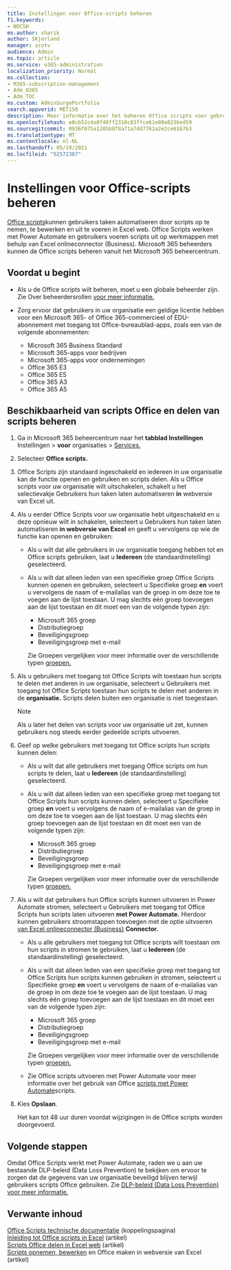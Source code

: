 ```yaml
---
title: Instellingen voor Office-scripts beheren
f1.keywords:
- NOCSH
ms.author: sharik
author: SKjerland
manager: scotv
audience: Admin
ms.topic: article
ms.service: o365-administration
localization_priority: Normal
ms.collection:
- M365-subscription-management
- Adm_O365
- Adm_TOC
ms.custom: AdminSurgePortfolio
search.appverid: MET150
description: Meer informatie over het beheren Office scripts voor gebruikers in uw organisatie.
ms.openlocfilehash: e0cb52c4a8f48ff2310c83ffce61e08a0236ed59
ms.sourcegitcommit: 0936f075a1205b8f8a71a7dd7761a2e2ce6167b3
ms.translationtype: MT
ms.contentlocale: nl-NL
ms.lasthandoff: 05/19/2021
ms.locfileid: "52572307"
---
```

# <a name="manage-office-scripts-settings"></a>Instellingen voor Office-scripts beheren

[Office scripts](/office/dev/scripts)kunnen gebruikers taken automatiseren door scripts op te nemen, te bewerken en uit te voeren in Excel web. Office Scripts werken met Power Automate en gebruikers voeren scripts uit op werkmappen met behulp van Excel onlineconnector (Business). Microsoft 365 beheerders kunnen de Office scripts beheren vanuit het Microsoft 365 beheercentrum.

## <a name="before-you-begin"></a>Voordat u begint

- Als u de Office scripts wilt beheren, moet u een globale beheerder zijn. Zie Over beheerdersrollen [voor meer informatie.](../add-users/about-admin-roles.md)

- Zorg ervoor dat gebruikers in uw organisatie een geldige licentie hebben voor een Microsoft 365- of Office 365-commercieel of EDU-abonnement met toegang tot Office-bureaublad-apps, zoals een van de volgende abonnementen:

    - Microsoft 365 Business Standard
    - Microsoft 365-apps voor bedrijven
    - Microsoft 365-apps voor ondernemingen
    - Office 365 E3
    - Office 365 E5
    - Office 365 A3
    - Office 365 A5

## <a name="manage-availability-of-office-scripts-and-sharing-of-scripts"></a>Beschikbaarheid van scripts Office en delen van scripts beheren

1. Ga in Microsoft 365 beheercentrum naar het **tabblad Instellingen** Instellingen \> **voor** organisaties \> <a href="https://go.microsoft.com/fwlink/p/?linkid=2053743" target="_blank">Services.</a>

2. Selecteer **Office scripts.**

3. Office Scripts zijn standaard ingeschakeld en iedereen in uw organisatie kan de functie openen en gebruiken en scripts delen. Als u Office scripts voor uw organisatie wilt uitschakelen, schakelt u het selectievakje Gebruikers hun taken laten automatiseren **in** webversie van Excel uit.

4. Als u eerder Office Scripts voor uw organisatie hebt uitgeschakeld en u deze opnieuw wilt in schakelen, selecteert u Gebruikers hun taken laten automatiseren **in webversie van Excel** en geeft u vervolgens op wie de functie kan openen en gebruiken:

    - Als u wilt dat alle gebruikers in uw organisatie toegang hebben tot en Office scripts gebruiken, laat u **Iedereen** (de standaardinstelling) geselecteerd.

    - Als u wilt dat alleen leden van een specifieke groep Office Scripts kunnen openen en gebruiken, selecteert u Specifieke groep **en** voert u vervolgens de naam of e-mailalias van de groep in om deze toe te voegen aan de lijst toestaan. U mag slechts één groep toevoegen aan de lijst toestaan en dit moet een van de volgende typen zijn:
        - Microsoft 365 groep
        - Distributiegroep
        - Beveiligingsgroep
        - Beveiligingsgroep met e-mail
    
        Zie Groepen vergelijken voor meer informatie over de verschillende typen [groepen.](../create-groups/compare-groups.md)

5. Als u gebruikers met toegang tot Office Scripts wilt toestaan hun scripts te delen met anderen in uw organisatie, selecteert u Gebruikers met toegang tot Office Scripts toestaan hun scripts te delen met anderen in de **organisatie.** Scripts delen buiten een organisatie is niet toegestaan.
 
    > [!NOTE]
    > Als u later het delen van scripts voor uw organisatie uit zet, kunnen gebruikers nog steeds eerder gedeelde scripts uitvoeren.
 
6. Geef op welke gebruikers met toegang tot Office scripts hun scripts kunnen delen:
    
    - Als u wilt dat alle gebruikers met toegang Office scripts om hun scripts te delen, laat u **Iedereen** (de standaardinstelling) geselecteerd.

    - Als u wilt dat alleen leden van een specifieke groep met toegang tot Office Scripts hun scripts kunnen delen, selecteert u Specifieke groep **en** voert u vervolgens de naam of e-mailalias van de groep in om deze toe te voegen aan de lijst toestaan. U mag slechts één groep toevoegen aan de lijst toestaan en dit moet een van de volgende typen zijn:
        - Microsoft 365 groep
        - Distributiegroep
        - Beveiligingsgroep
        - Beveiligingsgroep met e-mail
    
        Zie Groepen vergelijken voor meer informatie over de verschillende typen [groepen.](../create-groups/compare-groups.md)

7. Als u wilt dat gebruikers hun Office scripts kunnen uitvoeren in Power Automate stromen, selecteert u Gebruikers met toegang tot Office Scripts hun scripts laten uitvoeren **met Power Automate.** Hierdoor kunnen gebruikers stroomstappen toevoegen met de optie uitvoeren [van Excel onlineconnector (Business)](/connectors/excelonlinebusiness) **Connector.**

    - Als u alle gebruikers met toegang tot Office scripts wilt toestaan om hun scripts in stromen te gebruiken, laat u **Iedereen** (de standaardinstelling) geselecteerd.

    - Als u wilt dat alleen leden van een specifieke groep met toegang tot Office Scripts hun scripts kunnen gebruiken in stromen, selecteert u Specifieke groep **en** voert u vervolgens de naam of e-mailalias van de groep in om deze toe te voegen aan de lijst toestaan. U mag slechts één groep toevoegen aan de lijst toestaan en dit moet een van de volgende typen zijn:
        - Microsoft 365 groep
        - Distributiegroep
        - Beveiligingsgroep
        - Beveiligingsgroep met e-mail

        Zie Groepen vergelijken voor meer informatie over de verschillende typen [groepen.](../create-groups/compare-groups.md)

    - Zie Office scripts uitvoeren met Power Automate voor meer informatie over het gebruik van Office [scripts met Power Automate](/office/dev/scripts/develop/power-automate-integration)scripts.

8. Kies **Opslaan**.

    Het kan tot 48 uur duren voordat wijzigingen in de Office scripts worden doorgevoerd.

## <a name="next-steps"></a>Volgende stappen

Omdat Office Scripts werkt met Power Automate, raden we u aan uw bestaande DLP-beleid (Data Loss Prevention) te bekijken om ervoor te zorgen dat de gegevens van uw organisatie beveiligd blijven terwijl gebruikers scripts Office gebruiken. Zie [DLP-beleid (Data Loss Prevention) voor meer informatie.](/power-automate/prevent-data-loss)

## <a name="related-content"></a>Verwante inhoud

[Office Scripts technische documentatie](/office/dev/scripts/) (koppelingspagina)\
[Inleiding tot Office scripts in Excel](https://support.microsoft.com/office/9fbe283d-adb8-4f13-a75b-a81c6baf163a) (artikel)\
[Scripts Office delen in Excel web](https://support.microsoft.com/office/226eddbc-3a44-4540-acfe-fccda3d1122b) (artikel)\
[Scripts opnemen, bewerken](/office/dev/scripts/tutorials/excel-tutorial) en Office maken in webversie van Excel (artikel)

